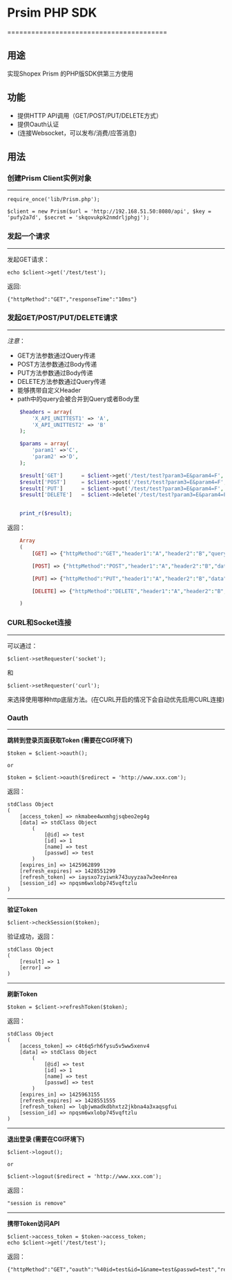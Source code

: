 # Prsim PHP SDK
========================================

## 用途

实现Shopex Prism 的PHP版SDK供第三方使用

## 功能

- 提供HTTP API调用（GET/POST/PUT/DELETE方式）
- 提供Oauth认证
- (连接Websocket，可以发布/消费/应答消息)


## 用法


### 创建Prism Client实例对象
-----------------------------------------

    require_once('lib/Prism.php');

    $client = new Prism($url = 'http://192.168.51.50:8080/api', $key = 'pufy2a7d', $secret = 'skqovukpk2nmdrljphgj');


### 发起一个请求
-----------------------------------------
发起GET请求：

    echo $client->get('/test/test');
返回: 

    {"httpMethod":"GET","responseTime":"10ms"}

### 发起GET/POST/PUT/DELETE请求
-----------------------------------------

*注意*：
- GET方法参数通过Query传递
- POST方法参数通过Body传递
- PUT方法参数通过Body传递
- DELETE方法参数通过Query传递
- 能够携带自定义Header
- path中的query会被合并到Query或者Body里

```php
    $headers = array(
        'X_API_UNITTEST1' => 'A',
        'X_API_UNITTEST2' => 'B'
    );

    $params = array(
        'param1' =>'C',
        'param2' =>'D',
    );

    $result['GET']      = $client->get('/test/test?param3=E&param4=F', $params, $headers);
    $result['POST']     = $client->post('/test/test?param3=E&param4=F', $params, $headers);
    $result['PUT']      = $client->put('/test/test?param3=E&param4=F', $params, $headers);
    $result['DELETE']   = $client->delete('/test/test?param3=E&param4=F', $params, $headers);


    print_r($result);
```

返回：
```php
    Array                                                                                                                                                   
    (                                                                                                                                                       
        [GET] => {"httpMethod":"GET","header1":"A","header2":"B","query":{"param1":"C","param2":"D","param3":"E","param4":"F"},"responseTime":"10ms"}       

        [POST] => {"httpMethod":"POST","header1":"A","header2":"B","data":{"param1":"C","param2":"D","param3":"E","param4":"F"},"responseTime":"10ms"}      

        [PUT] => {"httpMethod":"PUT","header1":"A","header2":"B","data":{"param1":"C","param2":"D","param3":"E","param4":"F"},"responseTime":"10ms"}        

        [DELETE] => {"httpMethod":"DELETE","header1":"A","header2":"B","query":{"param1":"C","param2":"D","param3":"E","param4":"F"},"responseTime":"10ms"} 

    )                                                                                                                                                       
```

### CURL和Socket连接
-----------------------------------------

可以通过：

    $client->setRequester('socket');
和

    $client->setRequester('curl');
    
来选择使用哪种http底层方法。(在CURL开启的情况下会自动优先启用CURL连接)  


### Oauth
-----------------------------------------

__跳转到登录页面获取Token (需要在CGI环境下)__

    $token = $client->oauth();
    
    or
    
    $token = $client->oauth($redirect = 'http://www.xxx.com');
    
返回：

    stdClass Object
    (
        [access_token] => nkmabee4wxmhgjsqbeo2eg4g
        [data] => stdClass Object
            (
                [@id] => test
                [id] => 1
                [name] => test
                [passwd] => test
            )
        [expires_in] => 1425962899
        [refresh_expires] => 1428551299
        [refresh_token] => iaysxo7zyiwnk743uyyzaa7w3ee4nrea
        [session_id] => npqsm6wxlobp745vqftzlu
    )
    
-----------------------------------------    
    
__验证Token__

    $client->checkSession($token);
    
验证成功，返回：

    stdClass Object
    (
        [result] => 1
        [error] => 
    )

-----------------------------------------     
    
__刷新Token__

    $token = $client->refreshToken($token);
    
返回：

    stdClass Object
    (
        [access_token] => c4t6q5rh6fysu5v5ww5xenv4
        [data] => stdClass Object
            (
                [@id] => test
                [id] => 1
                [name] => test
                [passwd] => test
            )
        [expires_in] => 1425963155
        [refresh_expires] => 1428551555
        [refresh_token] => lqbjwmadkdbhxtz2jkbna4a3xaqsgfui
        [session_id] => npqsm6wxlobp745vqftzlu
    )

----------------------------------------- 

__退出登录 (需要在CGI环境下)__

    $client->logout();
    
    or
    
    $client->logout($redirect = 'http://www.xxx.com');
    
返回：

    "session is remove"    
    
-----------------------------------------     
    
__携带Token访问API__

    $client->access_token = $token->access_token;
    echo $client->get('/test/test');

返回：

    {"httpMethod":"GET","oauth":"%40id=test&id=1&name=test&passwd=test","responseTime":"10ms"}    
